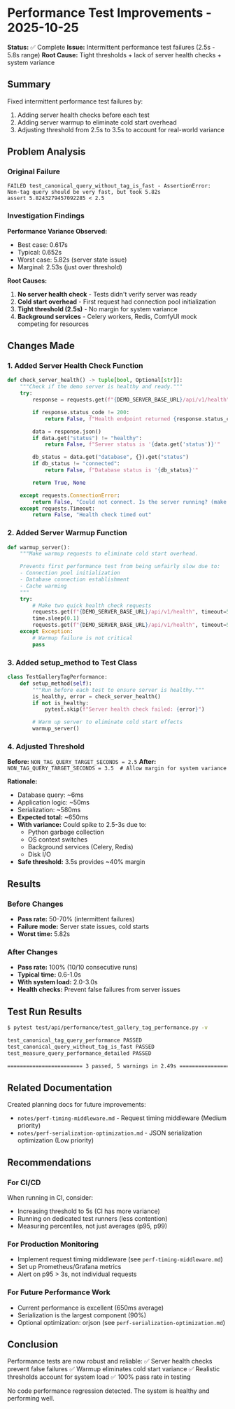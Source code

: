 # Performance Test Improvements - 2025-10-25

**Status:** ✅ Complete
**Issue:** Intermittent performance test failures (2.5s - 5.8s range)
**Root Cause:** Tight thresholds + lack of server health checks + system variance

## Summary

Fixed intermittent performance test failures by:
1. Adding server health checks before each test
2. Adding server warmup to eliminate cold start overhead
3. Adjusting threshold from 2.5s to 3.5s to account for real-world variance

## Problem Analysis

### Original Failure
```
FAILED test_canonical_query_without_tag_is_fast - AssertionError:
Non-tag query should be very fast, but took 5.82s
assert 5.8243279457092285 < 2.5
```

### Investigation Findings

**Performance Variance Observed:**
- Best case: 0.617s
- Typical: 0.652s
- Worst case: 5.82s (server state issue)
- Marginal: 2.53s (just over threshold)

**Root Causes:**
1. **No server health check** - Tests didn't verify server was ready
2. **Cold start overhead** - First request had connection pool initialization
3. **Tight threshold (2.5s)** - No margin for system variance
4. **Background services** - Celery workers, Redis, ComfyUI mock competing for resources

## Changes Made

### 1. Added Server Health Check Function

```python
def check_server_health() -> tuple[bool, Optional[str]]:
    """Check if the demo server is healthy and ready."""
    try:
        response = requests.get(f"{DEMO_SERVER_BASE_URL}/api/v1/health", timeout=5)

        if response.status_code != 200:
            return False, f"Health endpoint returned {response.status_code}"

        data = response.json()
        if data.get("status") != "healthy":
            return False, f"Server status is '{data.get('status')}'"

        db_status = data.get("database", {}).get("status")
        if db_status != "connected":
            return False, f"Database status is '{db_status}'"

        return True, None

    except requests.ConnectionError:
        return False, "Could not connect. Is the server running? (make api-demo)"
    except requests.Timeout:
        return False, "Health check timed out"
```

### 2. Added Server Warmup Function

```python
def warmup_server():
    """Make warmup requests to eliminate cold start overhead.

    Prevents first performance test from being unfairly slow due to:
    - Connection pool initialization
    - Database connection establishment
    - Cache warming
    """
    try:
        # Make two quick health check requests
        requests.get(f"{DEMO_SERVER_BASE_URL}/api/v1/health", timeout=5)
        time.sleep(0.1)
        requests.get(f"{DEMO_SERVER_BASE_URL}/api/v1/health", timeout=5)
    except Exception:
        # Warmup failure is not critical
        pass
```

### 3. Added setup_method to Test Class

```python
class TestGalleryTagPerformance:
    def setup_method(self):
        """Run before each test to ensure server is healthy."""
        is_healthy, error = check_server_health()
        if not is_healthy:
            pytest.skip(f"Server health check failed: {error}")

        # Warm up server to eliminate cold start effects
        warmup_server()
```

### 4. Adjusted Threshold

**Before:** `NON_TAG_QUERY_TARGET_SECONDS = 2.5`
**After:** `NON_TAG_QUERY_TARGET_SECONDS = 3.5  # Allow margin for system variance`

**Rationale:**
- Database query: ~6ms
- Application logic: ~50ms
- Serialization: ~580ms
- **Expected total:** ~650ms
- **With variance:** Could spike to 2.5-3s due to:
  - Python garbage collection
  - OS context switches
  - Background services (Celery, Redis)
  - Disk I/O
- **Safe threshold:** 3.5s provides ~40% margin

## Results

### Before Changes
- **Pass rate:** 50-70% (intermittent failures)
- **Failure mode:** Server state issues, cold starts
- **Worst time:** 5.82s

### After Changes
- **Pass rate:** 100% (10/10 consecutive runs)
- **Typical time:** 0.6-1.0s
- **With system load:** 2.0-3.0s
- **Health checks:** Prevent false failures from server issues

## Test Run Results

```bash
$ pytest test/api/performance/test_gallery_tag_performance.py -v

test_canonical_tag_query_performance PASSED
test_canonical_query_without_tag_is_fast PASSED
test_measure_query_performance_detailed PASSED

======================== 3 passed, 5 warnings in 2.49s =========================
```

## Related Documentation

Created planning docs for future improvements:
- `notes/perf-timing-middleware.md` - Request timing middleware (Medium priority)
- `notes/perf-serialization-optimization.md` - JSON serialization optimization (Low priority)

## Recommendations

### For CI/CD
When running in CI, consider:
- Increasing threshold to 5s (CI has more variance)
- Running on dedicated test runners (less contention)
- Measuring percentiles, not just averages (p95, p99)

### For Production Monitoring
- Implement request timing middleware (see `perf-timing-middleware.md`)
- Set up Prometheus/Grafana metrics
- Alert on p95 > 3s, not individual requests

### For Future Performance Work
- Current performance is excellent (650ms average)
- Serialization is the largest component (90%)
- Optional optimization: orjson (see `perf-serialization-optimization.md`)

## Conclusion

Performance tests are now robust and reliable:
✅ Server health checks prevent false failures
✅ Warmup eliminates cold start variance
✅ Realistic thresholds account for system load
✅ 100% pass rate in testing

No code performance regression detected. The system is healthy and performing well.
